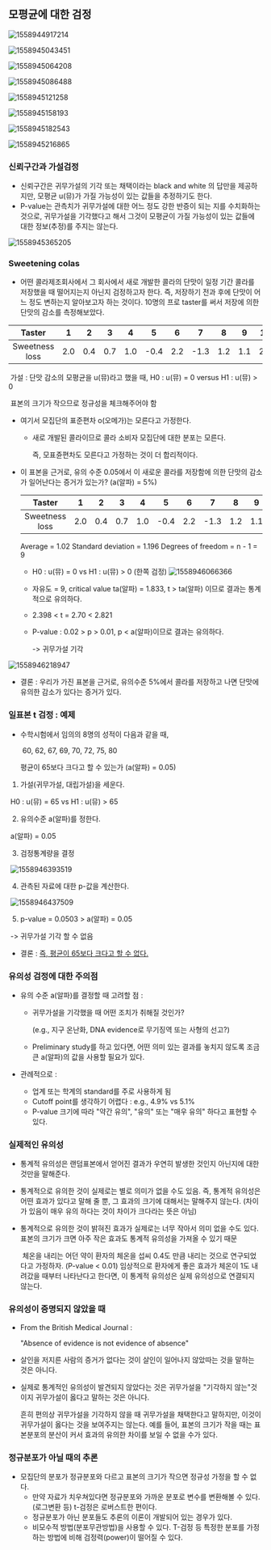 ## 모평균에 대한 검정

![1558944917214](images/1558944917214.png)

![1558945043451](images/1558945043451.png)

![1558945064208](images/1558945064208.png)

![1558945086488](images/1558945086488.png)

![1558945121258](images/1558945121258.png)

![1558945158193](images/1558945158193.png)

![1558945182543](images/1558945182543.png)

![1558945216865](images/1558945216865.png)

### 신뢰구간과 가설검정

* 신뢰구간은 귀무가설의 기각 또는 채택이라는 black and white 의 답만을 제공하지만, 모평균 u(뮤)가 가질 가능성이 있는 값들을 추정하기도 한다.
* P-value는 관측치가 귀무가설에 대한 어느 정도 강한 반증이 되는 지를 수치화하는 것으로, 귀무가설을 기각했다고 해서 그것이 모평균이 가질 가능성이 있는 값들에 대한 정보(추정)를 주지는 않는다.

![1558945365205](images/1558945365205.png)

### Sweetening colas

* 어떤 콜라제조회사에서 그 회사에서 새로 개발한 콜라의 단맛이 일정 기간 콜라를 저장했을 때 떨어지는지 아닌지 검정하고자 한다. 즉, 저장하기 전과 후에 단맛이 어느 정도 변하는지 알아보고자 하는 것이다. 10명의 프로 taster를 써서 저장에 의한 단맛의 감소를 측정해보았다.

|     Taster     |  1   |  2   |  3   |  4   |  5   |  6   |  7   |  8   |  9   |  10  |
| :------------: | :--: | :--: | :--: | :--: | :--: | :--: | :--: | :--: | :--: | :--: |
| Sweetness loss | 2.0  | 0.4  | 0.7  | 1.0  | -0.4 | 2.2  | -1.3 | 1.2  | 1.1  | 2.3  |

​	가설 : 단맛 감소의 모평균을 u(뮤)라고 했을 때, H0 : u(뮤) = 0 versus H1 : u(뮤) > 0

​	표본의 크기가 작으므로 정규성을 체크해주어야 함

* 여기서 모집단의 표준편차 o(오메가)는 모른다고 가정한다.

  * 새로 개발된 콜라이므로 콜라 소비자 모집단에 대한 분포는 모른다.

    즉, 모표쥰편차도 모른다고 가정하는 것이 더 합리적이다.

* 이 표본을 근거로, 유의 수준 0.05에서 이 새로운 콜라를 저장함에 의한 단맛의 감소가 일어난다는 증거가 있는가? (a(알파) = 5%)

  |     Taster     |  1   |  2   |  3   |  4   |  5   |  6   |  7   |  8   |  9   |  10  |
  | :------------: | :--: | :--: | :--: | :--: | :--: | :--: | :--: | :--: | :--: | :--: |
  | Sweetness loss | 2.0  | 0.4  | 0.7  | 1.0  | -0.4 | 2.2  | -1.3 | 1.2  | 1.1  | 2.3  |

  Average = 1.02	Standard deviation = 1.196	Degrees of freedom = n - 1 = 9

  * H0 : u(뮤) = 0 vs H1 : u(뮤) > 0 (한쪽 검정) ![1558946066366](images/1558946066366.png)

  * 자유도 = 9, critical value ta(알파) = 1.833, t > ta(알파) 이므로 결과는 통계적으로 유의하다.

  * 2.398 < t = 2.70 < 2.821

  * P-value : 0.02 > p > 0.01, p < a(알파)이므로 결과는 유의하다.

    -> 귀무가설 기각

![1558946218947](images/1558946218947.png)

* 결론 : 우리가 가진 표본을 근거로, 유의수준 5%에서 콜라를 저장하고 나면 단맛에 유의한 감소가 있다는 증거가 있다.

### 일표본 t 검정 : 예제

* 수학시험에서 임의의 8명의 성적이 다음과 같을 때,

  ​	60, 62, 67, 69, 70, 72, 75, 80

  평균이 65보다 크다고 할 수 있는가 (a(알파) = 0.05)

1) 가설(귀무가설, 대립가설)을 세운다.

​	H0 : u(뮤) = 65 vs H1 : u(뮤) > 65

2) 유의수준 a(알파)를 정한다.

​	a(알파) = 0.05

3) 검정통계량을 결정

​	![1558946393519](images/1558946393519.png)

4) 관측된 자료에 대한 p-값을 계산한다.

​	![1558946437509](images/1558946437509.png)

5) p-value = 0.0503 > a(알파) = 0.05

​	-> 귀무가설 기각 할 수 없음

* 결론 : <u>즉, 평균이 65보다 크다고 할 수 없다.</u>

### 유의성 검정에 대한 주의점

* 유의 수준 a(알파)를 결정할 때 고려할 점 :

  * 귀무가설을 기각했을 때 어떤 조치가 취해질 것인가?

    (e.g., 지구 온난화, DNA evidence로 무기징역 또는 사형의 선고?)

  * Preliminary study를 하고 있다면, 어떤 의미 있는 결과를 놓치지 않도록 조금 큰 a(알파)의 값을 사용할 필요가 있다.

* 관례적으로 : 

  * 업계 또는 학계의 standard를 주로 사용하게 됨
  * Cutoff point를 생각하기 어렵다 : e.g., 4.9% vs 5.1%
  * P-value 크기에 따라 "약간 유의", "유의" 또는 "매우 유의" 하다고 표현할 수 있다.

### 실제적인 유의성

* 통계적 유의성은 랜덤표본에서 얻어진 결과가 우연히 발생한 것인지 아닌지에 대한 것만을 말해준다.

* 통계적으로 유의한 것이 실제로는 별로 의미가 없을 수도 있음. 즉, 통계적 유의성은 어떤 효과가 있다고 말해 줄 뿐, 그 효과의 크기에 대해서는 말해주지 않는다. (차이가 있음이 매우 유의 하다는 것이 차이가 크다라는 뜻은 아님)

* 통계적으로 유의한 것이 밝혀진 효과가 실제로는 너무 작아서 의미 없을 수도 있다. 표본의 크기가 크면 아주 작은 효과도 통계적 유의성을 가져올 수 있기 때문

  ​	체온을 내리는 어던 약이 환자의 체온을 섭씨 0.4도 만큼 내리는 것으로 연구되었다고 가정하자. (P-value < 0.01) 임상적으로 환자에게 좋은 효과가 체온이 1도 내려갔을 때부터 나타난다고 한다면, 이 통계적 유의성은 실제 유의성으로 연결되지 않는다.

### 유의성이 증명되지 않았을 때

* From the British Medical Journal :

  "Absence of evidence is not evidence of absence"

* 살인을 저지른 사람의 증거가 없다는 것이 살인이 일어나지 않았따는 것을 말하는 것은 아니다.

* 실제로 통계적인 유의성이 발견되지 않았다는 것은 귀무가설을 "기각하지 않는"것이지 귀무가설이 옳다고 말하는 것은 아니다.

  흔히 편의상 귀무가설을 기각하지 않을 때 귀무가설을 채택한다고 말하지만, 이것이 귀무가설이 옳다는 것을 보여주지는 않는다. 예를 들어, 표본의 크기가 작을 때는 표본분포의 분산이 커서 효과의 유의한 차이를 보일 수 없을 수가 있다.

### 정규분포가 아닐 때의 추론

* 모집단의 분포가 정규분포와 다르고 표본의 크기가 작으면 정규성 가정을 할 수 없다.
  * 만약 자료가 치우쳐있다면 정규분포와 가까운 분포로 변수를 변환해볼 수 있다. (로그변환 등) t-검정은 로버스트한 편이다.
  * 정규분포가 아닌 분포들도 추론의 이론이 개발되어 있는 경우가 있다.
  * 비모수적 방법(분포무관방법)을 사용할 수 있다. T-검정 등 특정한 분포를 가정하는 방법에 비해 검정력(power)이 떨어질 수 있다.